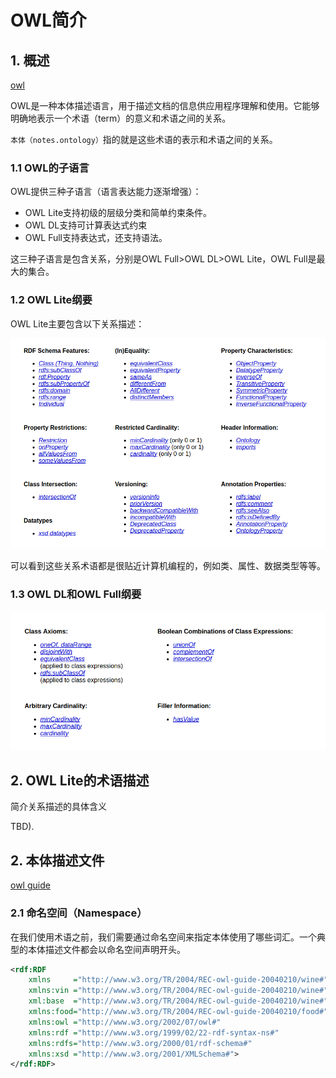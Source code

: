 # OWL简介

## 1. 概述

[owl](https://www.w3.org/TR/2004/REC-owl-features-20040210/)

OWL是一种本体描述语言，用于描述文档的信息供应用程序理解和使用。它能够明确地表示一个术语（term）的意义和术语之间的关系。

`本体（notes.ontology）`指的就是这些术语的表示和术语之间的关系。

### 1.1 OWL的子语言

OWL提供三种子语言（语言表达能力逐渐增强）：

* OWL Lite支持初级的层级分类和简单约束条件。
* OWL DL支持可计算表达式约束
* OWL Full支持表达式，还支持语法。

这三种子语言是包含关系，分别是OWL Full>OWL DL>OWL Lite，OWL Full是最大的集合。

### 1.2 OWL Lite纲要

OWL Lite主要包含以下关系描述：

![owl lite](../images/owl-01.png)

可以看到这些关系术语都是很贴近计算机编程的，例如类、属性、数据类型等等。

### 1.3 OWL DL和OWL Full纲要

![owl dl & owl](../images/owl-02.png)

## 2. OWL Lite的术语描述

简介关系描述的具体含义

TBD).

## 2. 本体描述文件

[owl guide](https://www.w3.org/TR/owl-guide/)

### 2.1 命名空间（Namespace）

在我们使用术语之前，我们需要通过命名空间来指定本体使用了哪些词汇。一个典型的本体描述文件都会以命名空间声明开头。

```xml
<rdf:RDF 
    xmlns     ="http://www.w3.org/TR/2004/REC-owl-guide-20040210/wine#" 
    xmlns:vin ="http://www.w3.org/TR/2004/REC-owl-guide-20040210/wine#"       
    xml:base  ="http://www.w3.org/TR/2004/REC-owl-guide-20040210/wine#"       
    xmlns:food="http://www.w3.org/TR/2004/REC-owl-guide-20040210/food#"    
    xmlns:owl ="http://www.w3.org/2002/07/owl#"
    xmlns:rdf ="http://www.w3.org/1999/02/22-rdf-syntax-ns#"
    xmlns:rdfs="http://www.w3.org/2000/01/rdf-schema#"
    xmlns:xsd ="http://www.w3.org/2001/XMLSchema#">
</rdf:RDF>
```








